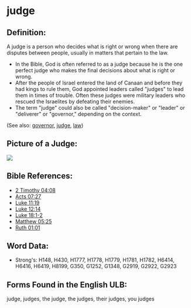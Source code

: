# judge

## Definition:

A judge is a person who decides what is right or wrong when there are disputes between people, usually in matters that pertain to the law.

* In the Bible, God is often referred to as a judge because he is the one perfect judge who makes the final decisions about what is right or wrong.
* After the people of Israel entered the land of Canaan and before they had kings to rule them, God appointed leaders called "judges" to lead them in times of trouble. Often these judges were military leaders who rescued the Israelites by defeating their enemies.
* The term "judge" could also be called "decision-maker" or "leader" or "deliverer" or "governor," depending on the context.

(See also: [governor](../other/governor.md), [judge](../kt/judge.md), [law](../kt/lawofmoses.md))

## Picture of a Judge:

<a href="https://content.bibletranslationtools.org/WycliffeAssociates/en_tw/raw/branch/master/PNGs/j/Judge.png"><img src="https://content.bibletranslationtools.org/WycliffeAssociates/en_tw/raw/branch/master/PNGs/j/Judge.png" ></a>

## Bible References:

* [2 Timothy 04:08](rc://en/tn/help/2ti/04/08)
* [Acts 07:27](rc://en/tn/help/act/07/27)
* [Luke 11:19](rc://en/tn/help/luk/11/19)
* [Luke 12:14](rc://en/tn/help/luk/12/14)
* [Luke 18:1-2](rc://en/tn/help/luk/18/01)
* [Matthew 05:25](rc://en/tn/help/mat/05/25)
* [Ruth 01:01](rc://en/tn/help/rut/01/01)

## Word Data:

* Strong's: H148, H430, H1777, H1778, H1779, H1781, H1782, H6414, H6416, H6419, H8199, G350, G1252, G1348, G2919, G2922, G2923

## Forms Found in the English ULB:

judge, judges, the judge, the judges, their judges, you judges
